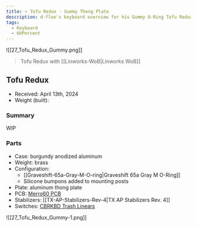 ```yaml
---
title: ⭐ Tofu Redux - Gummy Thong Plate
description: d-floe's keyboard overview for his Gummy O-Ring Tofu Redux by KBDFans.
tags:
  - Keyboard
  - 60Percent
---
```


![[27_Tofu_Redux_Gummy.png]]
> Tofu Redux with [[Linworks-WoB|Linworks WoB]]

## Tofu Redux

- Received: April 13th, 2024
- Weight (built): 

### Summary

WIP

### Parts

- Case: burgundy anodized aluminum
- Weight: brass
- Configuration:
    - [[Graveshift-65a-Gray-M-O-ring|Graveshift 65a Gray M O-Ring]]
    - Silicone bumpons added to mounting posts
- Plate: aluminum thong plate
- PCB: [Merro60 PCB](https://keyspresso.ca/products/limited-merro60-60-pcb)
- Stabilizers: [[TX-AP-Stabilizers-Rev-4|TX AP Stabilizers Rev. 4]]
- Switches: [CBRKBD Trash Linears](https://www.cbkbd.com/product/trash-linear-switches)

![[27_Tofu_Redux_Gummy-1.png]]
